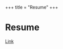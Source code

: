 +++
title = "Resume"
+++

# Resume

[Link](https://daniel-furman.github.io//research-outputs/Daniel_Furman_Resume.pdf)
